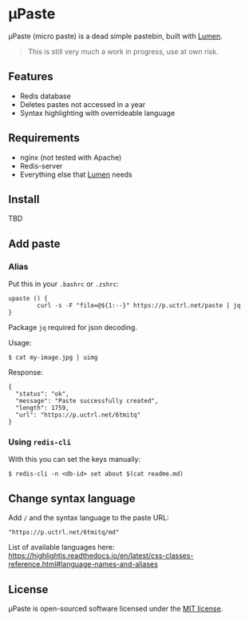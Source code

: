 # µPaste
µPaste (micro paste) is a dead simple pastebin, built with [Lumen](https://lumen.laravel.com/).

> This is still very much a work in progress, use at own risk.

## Features
* Redis database
* Deletes pastes not accessed in a year
* Syntax highlighting with overrideable language

## Requirements
* nginx (not tested with Apache)
* Redis-server
* Everything else that [Lumen](https://lumen.laravel.com/) needs

## Install
TBD

## Add paste
### Alias
Put this in your `.bashrc` or `.zshrc`:
```
upaste () {
        curl -s -F "file=@${1:--}" https://p.uctrl.net/paste | jq
}
```
Package `jq` required for json decoding.

Usage:
```
$ cat my-image.jpg | uimg
```

Response:
```
{
  "status": "ok",
  "message": "Paste successfully created",
  "length": 1759,
  "url": "https://p.uctrl.net/6tmitq"
}
```

### Using `redis-cli`
With this you can set the keys manually:
```
$ redis-cli -n <db-id> set about $(cat readme.md)
```

## Change syntax language
Add `/` and the syntax language to the paste URL:
```
"https://p.uctrl.net/6tmitq/md"
```

List of available languages here: https://highlightjs.readthedocs.io/en/latest/css-classes-reference.html#language-names-and-aliases

## License
µPaste is open-sourced software licensed under the [MIT license](LICENSE).
